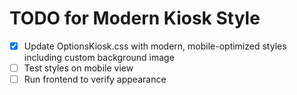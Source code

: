 # TODO for Modern Kiosk Style

- [x] Update OptionsKiosk.css with modern, mobile-optimized styles including custom background image
- [ ] Test styles on mobile view
- [ ] Run frontend to verify appearance
